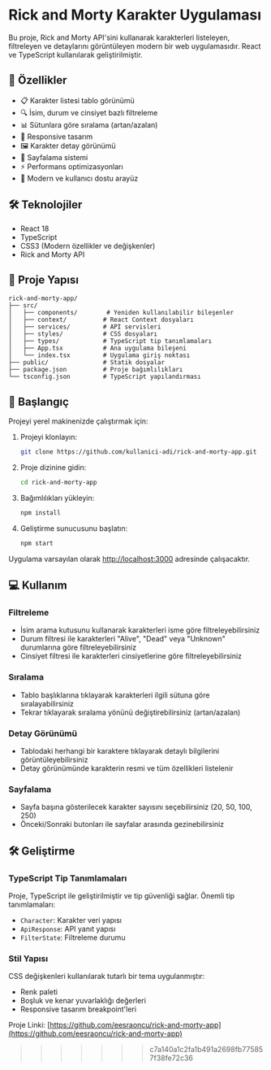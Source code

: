 # Rick and Morty Karakter Uygulaması

Bu proje, Rick and Morty API'sini kullanarak karakterleri listeleyen, filtreleyen ve detaylarını görüntüleyen modern bir web uygulamasıdır. React ve TypeScript kullanılarak geliştirilmiştir.

## 🚀 Özellikler

- 📋 Karakter listesi tablo görünümü
- 🔍 İsim, durum ve cinsiyet bazlı filtreleme
- 📊 Sütunlara göre sıralama (artan/azalan)
- 📱 Responsive tasarım
- 🖼️ Karakter detay görünümü
- 📄 Sayfalama sistemi
- ⚡ Performans optimizasyonları
- 🎨 Modern ve kullanıcı dostu arayüz

## 🛠️ Teknolojiler

- React 18
- TypeScript
- CSS3 (Modern özellikler ve değişkenler)
- Rick and Morty API

## 📁 Proje Yapısı

```
rick-and-morty-app/
├── src/
│   ├── components/        # Yeniden kullanılabilir bileşenler
│   ├── context/          # React Context dosyaları
│   ├── services/         # API servisleri
│   ├── styles/           # CSS dosyaları
│   ├── types/            # TypeScript tip tanımlamaları
│   ├── App.tsx           # Ana uygulama bileşeni
│   └── index.tsx         # Uygulama giriş noktası
├── public/               # Statik dosyalar
├── package.json          # Proje bağımlılıkları
└── tsconfig.json         # TypeScript yapılandırması
```

## 🚀 Başlangıç

Projeyi yerel makinenizde çalıştırmak için:

1. Projeyi klonlayın:
   ```bash
   git clone https://github.com/kullanici-adi/rick-and-morty-app.git
   ```

2. Proje dizinine gidin:
   ```bash
   cd rick-and-morty-app
   ```

3. Bağımlılıkları yükleyin:
   ```bash
   npm install
   ```

4. Geliştirme sunucusunu başlatın:
   ```bash
   npm start
   ```

Uygulama varsayılan olarak [http://localhost:3000](http://localhost:3000) adresinde çalışacaktır.

## 💻 Kullanım

### Filtreleme
- İsim arama kutusunu kullanarak karakterleri isme göre filtreleyebilirsiniz
- Durum filtresi ile karakterleri "Alive", "Dead" veya "Unknown" durumlarına göre filtreleyebilirsiniz
- Cinsiyet filtresi ile karakterleri cinsiyetlerine göre filtreleyebilirsiniz

### Sıralama
- Tablo başlıklarına tıklayarak karakterleri ilgili sütuna göre sıralayabilirsiniz
- Tekrar tıklayarak sıralama yönünü değiştirebilirsiniz (artan/azalan)

### Detay Görünümü
- Tablodaki herhangi bir karaktere tıklayarak detaylı bilgilerini görüntüleyebilirsiniz
- Detay görünümünde karakterin resmi ve tüm özellikleri listelenir

### Sayfalama
- Sayfa başına gösterilecek karakter sayısını seçebilirsiniz (20, 50, 100, 250)
- Önceki/Sonraki butonları ile sayfalar arasında gezinebilirsiniz

## 🛠️ Geliştirme

### TypeScript Tip Tanımlamaları
Proje, TypeScript ile geliştirilmiştir ve tip güvenliği sağlar. Önemli tip tanımlamaları:

- `Character`: Karakter veri yapısı
- `ApiResponse`: API yanıt yapısı
- `FilterState`: Filtreleme durumu

### Stil Yapısı
CSS değişkenleri kullanılarak tutarlı bir tema uygulanmıştır:
- Renk paleti
- Boşluk ve kenar yuvarlaklığı değerleri
- Responsive tasarım breakpoint'leri

Proje Linki: [https://github.com/eesraoncu/rick-and-morty-app](https://github.com/eesraoncu/rick-and-morty-app)
>>>>>>> c7a140a1c2fa1b491a2698fb775857f38fe72c36
